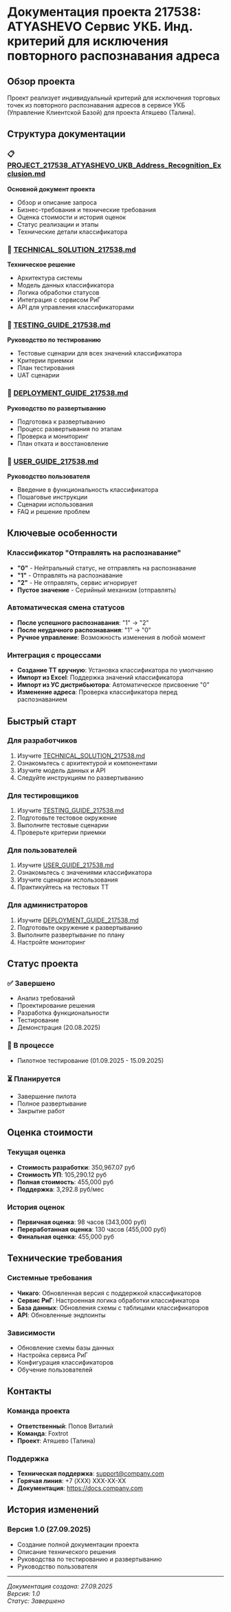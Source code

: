 # Документация проекта 217538: ATYASHEVO Сервис УКБ. Инд. критерий для исключения повторного распознавания адреса

## Обзор проекта

Проект реализует индивидуальный критерий для исключения торговых точек из повторного распознавания адресов в сервисе УКБ (Управление Клиентской Базой) для проекта Атяшево (Талина).

## Структура документации

### 📋 [PROJECT_217538_ATYASHEVO_UKB_Address_Recognition_Exclusion.md](./PROJECT_217538_ATYASHEVO_UKB_Address_Recognition_Exclusion.md)
**Основной документ проекта**
- Обзор и описание запроса
- Бизнес-требования и технические требования
- Оценка стоимости и история оценок
- Статус реализации и этапы
- Технические детали классификатора

### 🔧 [TECHNICAL_SOLUTION_217538.md](./TECHNICAL_SOLUTION_217538.md)
**Техническое решение**
- Архитектура системы
- Модель данных классификатора
- Логика обработки статусов
- Интеграция с сервисом РиГ
- API для управления классификаторами

### 🧪 [TESTING_GUIDE_217538.md](./TESTING_GUIDE_217538.md)
**Руководство по тестированию**
- Тестовые сценарии для всех значений классификатора
- Критерии приемки
- План тестирования
- UAT сценарии

### 🚀 [DEPLOYMENT_GUIDE_217538.md](./DEPLOYMENT_GUIDE_217538.md)
**Руководство по развертыванию**
- Подготовка к развертыванию
- Процесс развертывания по этапам
- Проверка и мониторинг
- План отката и восстановление

### 👥 [USER_GUIDE_217538.md](./USER_GUIDE_217538.md)
**Руководство пользователя**
- Введение в функциональность классификатора
- Пошаговые инструкции
- Сценарии использования
- FAQ и решение проблем

## Ключевые особенности

### Классификатор "Отправлять на распознавание"
- **"0"** - Нейтральный статус, не отправлять на распознавание
- **"1"** - Отправлять на распознавание
- **"2"** - Не отправлять, сервис игнорирует
- **Пустое значение** - Серийный механизм (отправлять)

### Автоматическая смена статусов
- **После успешного распознавания**: "1" → "2"
- **После неудачного распознавания**: "1" → "0"
- **Ручное управление**: Возможность изменения в любой момент

### Интеграция с процессами
- **Создание ТТ вручную**: Установка классификатора по умолчанию
- **Импорт из Excel**: Поддержка значений классификатора
- **Импорт из УС дистрибьютора**: Автоматическое присвоение "0"
- **Изменение адреса**: Проверка классификатора перед распознаванием

## Быстрый старт

### Для разработчиков
1. Изучите [TECHNICAL_SOLUTION_217538.md](./TECHNICAL_SOLUTION_217538.md)
2. Ознакомьтесь с архитектурой и компонентами
3. Изучите модель данных и API
4. Следуйте инструкциям по развертыванию

### Для тестировщиков
1. Изучите [TESTING_GUIDE_217538.md](./TESTING_GUIDE_217538.md)
2. Подготовьте тестовое окружение
3. Выполните тестовые сценарии
4. Проверьте критерии приемки

### Для пользователей
1. Изучите [USER_GUIDE_217538.md](./USER_GUIDE_217538.md)
2. Ознакомьтесь с значениями классификатора
3. Изучите сценарии использования
4. Практикуйтесь на тестовых ТТ

### Для администраторов
1. Изучите [DEPLOYMENT_GUIDE_217538.md](./DEPLOYMENT_GUIDE_217538.md)
2. Подготовьте окружение к развертыванию
3. Выполните развертывание по плану
4. Настройте мониторинг

## Статус проекта

### ✅ Завершено
- Анализ требований
- Проектирование решения
- Разработка функциональности
- Тестирование
- Демонстрация (20.08.2025)

### 🔄 В процессе
- Пилотное тестирование (01.09.2025 - 15.09.2025)

### ⏳ Планируется
- Завершение пилота
- Полное развертывание
- Закрытие работ

## Оценка стоимости

### Текущая оценка
- **Стоимость разработки**: 350,967.07 руб
- **Стоимость УП**: 105,290.12 руб
- **Полная стоимость**: 455,000 руб
- **Поддержка**: 3,292.8 руб/мес

### История оценок
- **Первичная оценка**: 98 часов (343,000 руб)
- **Переработанная оценка**: 130 часов (455,000 руб)
- **Финальная оценка**: 455,000 руб

## Технические требования

### Системные требования
- **Чикаго**: Обновленная версия с поддержкой классификаторов
- **Сервис РиГ**: Настроенная логика обработки классификатора
- **База данных**: Обновления схемы с таблицами классификаторов
- **API**: Обновленные эндпоинты

### Зависимости
- Обновление схемы базы данных
- Настройка сервиса РиГ
- Конфигурация классификаторов
- Обучение пользователей

## Контакты

### Команда проекта
- **Ответственный**: Попов Виталий
- **Команда**: Foxtrot
- **Проект**: Атяшево (Талина)

### Поддержка
- **Техническая поддержка**: support@company.com
- **Горячая линия**: +7 (XXX) XXX-XX-XX
- **Документация**: https://docs.company.com

## История изменений

### Версия 1.0 (27.09.2025)
- Создание полной документации проекта
- Описание технического решения
- Руководства по тестированию и развертыванию
- Руководство пользователя

---

*Документация создана: 27.09.2025*  
*Версия: 1.0*  
*Статус: Завершено*
